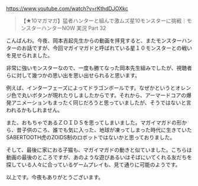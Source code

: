 https://www.youtube.com/watch?v=rKthdDJOXkc 

> 【★10マガマガ】猛者ハンターと組んで激ムズ星10モンスターに挑戦｜モンスターハンターNOW 実況 Part 32 

こんばんわ。今夜、岡本吉起先生からの動画を拝見すると、またモンスターハンターのお話ですが、今回マガイマガドと呼ばれている星１０モンスターとの戦いを見せられました。

非常に強いモンスターなので、一度も勝てなった岡本先生組みでしたが、視聴者らに対して幾つかの思い出を思い出せられると思います。

例えば、インターフェーズによってドラゴンボールです。なぜかというとオレンジ色で丸いボタンが現れたりしましたからです。それから、アーマードコアの爆発アニメーションもまったく同じだろうと思っていましたが、そうではないと言われるかもしれません。

また、おもちゃであるＺＯＩＤＳを思ってしまいました。マガイマガドの形から、昔子供のころ、誰でも気に入った、地球が凍ってしまった時代に生きていたSABERTOOTH虎のZOIDS制のロボットではないかと思っておりました。

そして、最後に家におる子猫も、マガイマガドの動きと似ていました。こちらは動画の最後のところですが、あのような遊びあるいはそばにいてくれる友だちを探している人々に合っているゲームプレイも、見て通りに可能のようです。

以上です。今夜もありがとうございます。
